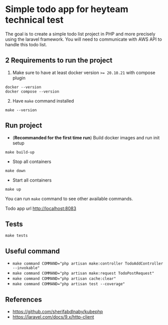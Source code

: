 # Simple todo app for heyteam technical test

The goal is to create a simple todo list project in PHP and more precisely using the
laravel framework. You will need to communicate with AWS API to handle this todo list.

## 2 Requirements to run the project

1. Make sure to have at least docker version `>= 20.10.21` with compose plugin

```
docker --version
docker compose --version
```

2. Have `make` command installed

```
make --version
```

## Run project

- (**Recommanded for the first time run**) Build docker images and run init setup

```
make build-up
```

- Stop all containers

```
make down
```

- Start all containers

```
make up
```

You can run `make` command to see other available commands.

Todo app url [http://localhost:8083](http://localhost:8083)

## Tests

```
make tests
```

## Useful command

- `make command COMMAND="php artisan make:controller TodoAddController --invokable"`
- `make command COMMAND="php artisan make:request TodoPostRequest"`
- `make command COMMAND="php artisan cache:clear"`
- `make command COMMAND="php artisan test --coverage"`

## References

- https://github.com/sherifabdlnaby/kubephp
- https://laravel.com/docs/9.x/http-client
